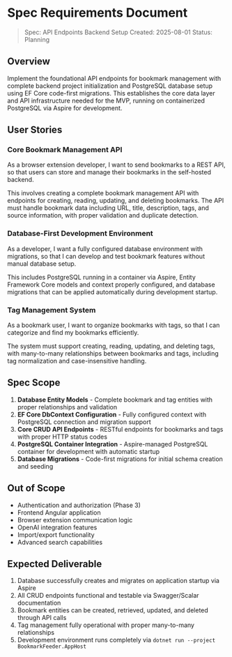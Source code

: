 # Spec Requirements Document

> Spec: API Endpoints Backend Setup
> Created: 2025-08-01
> Status: Planning

## Overview

Implement the foundational API endpoints for bookmark management with complete backend project initialization and PostgreSQL database setup using EF Core code-first migrations. This establishes the core data layer and API infrastructure needed for the MVP, running on containerized PostgreSQL via Aspire for development.

## User Stories

### Core Bookmark Management API

As a browser extension developer, I want to send bookmarks to a REST API, so that users can store and manage their bookmarks in the self-hosted backend.

This involves creating a complete bookmark management API with endpoints for creating, reading, updating, and deleting bookmarks. The API must handle bookmark data including URL, title, description, tags, and source information, with proper validation and duplicate detection.

### Database-First Development Environment

As a developer, I want a fully configured database environment with migrations, so that I can develop and test bookmark features without manual database setup.

This includes PostgreSQL running in a container via Aspire, Entity Framework Core models and context properly configured, and database migrations that can be applied automatically during development startup.

### Tag Management System

As a bookmark user, I want to organize bookmarks with tags, so that I can categorize and find my bookmarks efficiently.

The system must support creating, reading, updating, and deleting tags, with many-to-many relationships between bookmarks and tags, including tag normalization and case-insensitive handling.

## Spec Scope

1. **Database Entity Models** - Complete bookmark and tag entities with proper relationships and validation
2. **EF Core DbContext Configuration** - Fully configured context with PostgreSQL connection and migration support
3. **Core CRUD API Endpoints** - RESTful endpoints for bookmarks and tags with proper HTTP status codes
4. **PostgreSQL Container Integration** - Aspire-managed PostgreSQL container for development with automatic startup
5. **Database Migrations** - Code-first migrations for initial schema creation and seeding

## Out of Scope

- Authentication and authorization (Phase 3)
- Frontend Angular application
- Browser extension communication logic
- OpenAI integration features
- Import/export functionality
- Advanced search capabilities

## Expected Deliverable

1. Database successfully creates and migrates on application startup via Aspire
2. All CRUD endpoints functional and testable via Swagger/Scalar documentation
3. Bookmark entities can be created, retrieved, updated, and deleted through API calls
4. Tag management fully operational with proper many-to-many relationships
5. Development environment runs completely via `dotnet run --project BookmarkFeeder.AppHost`